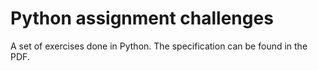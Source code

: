 # Python assignment challenges
A set of exercises done in Python. The specification can be found in the PDF.
